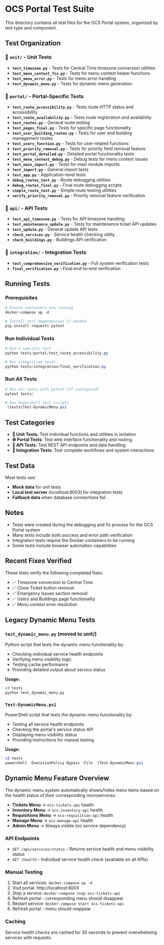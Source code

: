 # OCS Portal Test Suite

This directory contains all test files for the OCS Portal system, organized by test type and component.

## Test Organization

### 📁 `unit/` - Unit Tests
- **`test_timezone.py`** - Tests for Central Time timezone conversion utilities
- **`test_menu_context_fix.py`** - Tests for menu context helper functions
- **`test_menu_error.py`** - Tests for menu error handling
- **`test_dynamic_menu.py`** - Tests for dynamic menu generation

### 📁 `portal/` - Portal-Specific Tests
- **`test_route_accessibility.py`** - Tests route HTTP status and accessibility
- **`test_route_availability.py`** - Tests route registration and availability
- **`test_routes.py`** - General route testing
- **`test_pages_final.py`** - Tests for specific page functionality
- **`test_user_building_routes.py`** - Tests for user and building management routes
- **`test_users_function.py`** - Tests for user-related functions
- **`test_priority_removal.py`** - Tests for priority field removal feature
- **`test_portal_detailed.py`** - Detailed portal functionality tests
- **`test_menu_context_debug.py`** - Debug tests for menu context issues
- **`test_main_import.py`** - Tests for main module imports
- **`test_import.py`** - General import tests
- **`test_app.py`** - Application-level tests
- **`debug_routes_test.py`** - Route debugging utilities
- **`debug_routes_final.py`** - Final route debugging scripts
- **`simple_route_test.py`** - Simple route testing utilities
- **`verify_priority_removal.py`** - Priority removal feature verification

### 📁 `api/` - API Tests  
- **`test_api_timezone.py`** - Tests for API timezone handling
- **`test_maintenance_update.py`** - Tests for maintenance ticket API updates
- **`test_update.py`** - General update API tests
- **`check_services.py`** - Service health checking utility
- **`check_buildings.py`** - Buildings API verification

### 📁 `integration/` - Integration Tests
- **`test_comprehensive_verification.py`** - Full system verification tests
- **`final_verification.py`** - Final end-to-end verification

## Running Tests

### Prerequisites
```powershell
# Ensure containers are running
docker-compose up -d

# Install test dependencies if needed
pip install requests pytest
```

### Run Individual Tests
```powershell
# Run a specific test
python tests/portal/test_route_accessibility.py

# Run integration tests
python tests/integration/final_verification.py
```

### Run All Tests
```powershell
# Run all tests with pytest (if configured)
pytest tests/

# Run PowerShell test scripts
.\tests\Test-DynamicMenu.ps1
```

## Test Categories

- **🔧 Unit Tests**: Test individual functions and utilities in isolation
- **🌐 Portal Tests**: Test web interface functionality and routing
- **📡 API Tests**: Test REST API endpoints and data handling  
- **🔗 Integration Tests**: Test complete workflows and system interactions

## Test Data

Most tests use:
- **Mock data** for unit tests
- **Local test server** (localhost:8003) for integration tests
- **Fallback data** when database connections fail

## Notes

- Tests were created during the debugging and fix process for the OCS Portal system
- Many tests include both success and error path verification
- Integration tests require the Docker containers to be running
- Some tests include browser automation capabilities

## Recent Fixes Verified

These tests verify the following completed fixes:
- ✅ Timezone conversion to Central Time
- ✅ Close Ticket button removal
- ✅ Emergency Issues section removal  
- ✅ Users and Buildings page functionality
- ✅ Menu context error resolution

## Legacy Dynamic Menu Tests

### `test_dynamic_menu.py` (moved to unit/)
Python script that tests the dynamic menu functionality by:
- Checking individual service health endpoints
- Verifying menu visibility logic
- Testing cache performance
- Providing detailed output about service status

**Usage:**
```bash
cd tests
python test_dynamic_menu.py
```

### `Test-DynamicMenu.ps1`
PowerShell script that tests the dynamic menu functionality by:
- Testing all service health endpoints
- Checking the portal's service status API
- Displaying menu visibility status
- Providing instructions for manual testing

**Usage:**
```powershell
cd tests
powershell -ExecutionPolicy Bypass -File .\Test-DynamicMenu.ps1
```

## Dynamic Menu Feature Overview

The dynamic menu system automatically shows/hides menu items based on the health status of their corresponding microservices:

- **Tickets Menu** → `ocs-tickets-api` health
- **Inventory Menu** → `ocs-inventory-api` health  
- **Requisitions Menu** → `ocs-requisition-api` health
- **Manage Menu** → `ocs-manage-api` health
- **Admin Menu** → Always visible (no service dependency)

### API Endpoints
- `GET /api/services/status` - Returns service health and menu visibility status
- `GET /health` - Individual service health check (available on all APIs)

### Manual Testing
1. Start all services: `docker-compose up -d`
2. Visit portal: http://localhost:8003
3. Stop a service: `docker-compose stop ocs-tickets-api`
4. Refresh portal - corresponding menu should disappear
5. Restart service: `docker-compose start ocs-tickets-api`
6. Refresh portal - menu should reappear

### Caching
Service health checks are cached for 30 seconds to prevent overwhelming services with requests.
